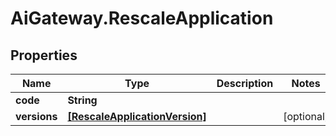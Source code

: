 # AiGateway.RescaleApplication

## Properties
Name | Type | Description | Notes
------------ | ------------- | ------------- | -------------
**code** | **String** |  | 
**versions** | [**[RescaleApplicationVersion]**](RescaleApplicationVersion.md) |  | [optional] 


